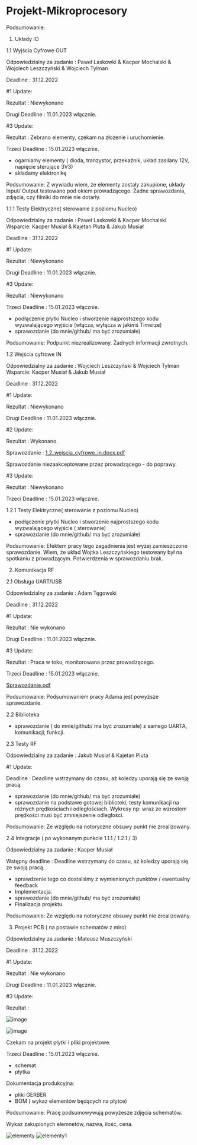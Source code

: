 # Projekt-Mikroprocesory


Podsumowanie:


1. Układy IO

1.1 Wyjścia Cyfrowe OUT

Odpowiedzialny za zadanie : Paweł Laskowki & Kacper Mochalski & Wojciech Leszczyński & Wojciech Tylman

Deadline : 31.12.2022

#1 Update:

Rezultat : Niewykonano

Drugi Deadline : 11.01.2023 włącznie.

#3 Update:

Rezultat : Zebrano elementy, czekam na złożenie i uruchomienie.

Trzeci Deadline : 15.01.2023 włącznie.

- ogarniamy elementy ( dioda, tranzystor, przekaźnik, układ zasilany 12V, napięcie
sterujące 3V3)
- składamy elektronikę


Podsumowanie: Z wywiadu wiem, że elementy zostały zakupione, układy Input/ Output testowano pod okiem prowadzącego. Żadne sprawozdania, zdjęcia, czy filmiki do mnie nie dotarły.



1.1.1 Testy Elektryczne( sterowanie z poziomu Nucleo)

Odpowiedzialny za zadanie : Paweł Laskowki & Kacper Mochalski       
Wsparcie: Kacper Musiał & Kajetan Pluta & Jakub Musiał

Deadline : 31.12.2022

#1 Update:

Rezultat : Niewykonano

Drugi Deadline : 11.01.2023 włącznie.

#3 Update:

Rezultat : Niewykonano

Trzeci Deadline : 15.01.2023 włącznie.

- podłączenie płytki Nucleo i stworzenie najprostszego kodu wyzwalającego wyjście
(włącza, wyłącza w jakimś Timerze)
- sprawozdanie (do mnie/github/ ma być zrozumiałe)


Podsumowanie: Podpunkt niezrealizowany. Żadnych informacji zwrotnych.



1.2 Wejścia cyfrowe IN

Odpowiedzialny za zadanie : Wojciech Leszczyński & Wojciech Tylman                  
Wsparcie: Kacper Musiał & Jakub Musiał

Deadline : 31.12.2022

#1 Update:

Rezultat : Niewykonano

Drugi Deadline : 11.01.2023 włącznie.

#2 Update:

Rezultat : Wykonano. 

Sprawozdanie : [1.2_wejscia_cyfrowe_in.docx.pdf](https://github.com/Ruciorr/Projekt-Mikroprocesory/files/10401999/1.2_wejscia_cyfrowe_in.docx.pdf)


Sprawozdanie niezaakceptowane przez prowadzącego - do poprawy.

#3 Update:

Rezultat : Niewykonano 

Trzeci Deadline : 15.01.2023 włącznie.


1.2.1 Testy Elektryczne( sterowanie z poziomu Nucleo)

- podłączenie płytki Nucleo i stworzenie najprostszego kodu wyzwalającego wyjście
( sterowanie)
- sprawozdanie (do mnie/github/ ma być zrozumiałe)



Podsumowanie: Efektem pracy tego zagadnienia jest wyżej zamieszczone sprawozdanie. Wiem, że układ Wojtka Leszczyńskiego testowany był na spotkaniu z prowadzącym. Potwierdzenia w sprawozdaniu brak.



2. Komunikacja RF

2.1 Obsługa UART/USB

Odpowiedzialny za zadanie : Adam Tęgowski

Deadline : 31.12.2022

#1 Update:

Rezultat : Nie wykonano

Drugi Deadline : 11.01.2023 włącznie.

#3 Update:

Rezultat : Praca w toku, monitorowana przez prowadzącego.

Trzeci Deadline : 15.01.2023 włącznie.


[Sprawozdanie.pdf](https://github.com/Ruciorr/Projekt-Mikroprocesory/files/10702215/Sprawozdanie.pdf)


Podsumowanie: Podsumowaniem pracy Adama jest powyższe sprawozdanie.



2.2 Biblioteka

- sprawozdanie ( do mnie/github/ ma być zrozumiałe) z samego UARTA, komunikacji,
funkcji.



2.3 Testy RF

Odpowiedzialny za zadanie : Jakub Musiał & Kajetan Pluta

#1 Update:

Deadline : Deadline wstrzymany do czasu, aż koledzy uporają się ze swoją pracą.

- sprawozdanie (do mnie/github/ ma być zrozumiałe)
- sprawozdanie na podstawe gotowej biblioteki, testy komunikacji na różnych
prędkościach i odległościach. Wykresy np: wraz ze wzrostem prędkości musi być
zmniejszenie odległości.




Podsumowanie: Ze względu na notoryczne obsuwy punkt nie zrealizowany.




2.4 Integracje ( po wykonanym punkcie 1.1.1 / 1.2.1 / 3)

Odpowiedzialny za zadanie : Kacper Musiał

Wstępny deadline : Deadline wstrzymany do czasu, aż koledzy uporają się ze swoją pracą.

- sprawdzenie tego co dostaliśmy z wymienionych punktów / ewentualny feedback
- Implementacja.
- sprawozdanie (do mnie/github/ ma być zrozumiałe)
- Finalizacja projektu.



Podsumowanie: Ze względu na notoryczne obsuwy punkt nie zrealizowany.



3. Projekt PCB ( na postawie schematów z miro)

Odpowiedzialny za zadanie : Mateusz Muszczyński

Deadline : 31.12.2022

#1 Update:

Rezultat : Nie wykonano

Drugi Deadline : 11.01.2023 włącznie.

#3 Update:

Rezultat : 

![image](https://user-images.githubusercontent.com/120726101/212079494-5bb80e19-1593-4e98-91a6-f4610a1484cc.png)


![image](https://user-images.githubusercontent.com/120726101/212079583-7b67a73c-2120-4daa-90e8-bbbb8e09160e.png)

Czekam na projekt płytki i pliki projektowe.

Trzeci Deadline : 15.01.2023 włącznie.


- schemat
- płytka

Dokumentacja produkcyjna:
- pliki GERBER
- BOM ( wykaz elementów będących na płytce)


Podsumowanie: Pracę podsumowywują powyżesze zdjęcia schematów.


Wykaz zakupionych elemnetów, nazwa, ilość, cena.

![elementy](https://user-images.githubusercontent.com/120726101/215521079-9fc7ae48-a0d9-4afd-a396-11a74b1d5dfc.png)
![elementy1](https://user-images.githubusercontent.com/120726101/215523700-8983bd4b-d0cb-4f8a-9026-c3f59694ae89.png)


